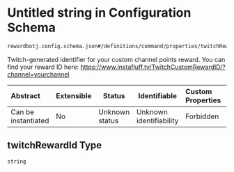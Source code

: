 # Untitled string in Configuration Schema

```txt
rewardbotj.config.schema.json#/definitions/command/properties/twitchRewardId
```

Twitch-generated identifier for your custom channel points reward. You can find your reward ID here: <https://www.instafluff.tv/TwitchCustomRewardID/?channel=yourchannel>


| Abstract            | Extensible | Status         | Identifiable            | Custom Properties | Additional Properties | Access Restrictions | Defined In                                                               |
| :------------------ | ---------- | -------------- | ----------------------- | :---------------- | --------------------- | ------------------- | ------------------------------------------------------------------------ |
| Can be instantiated | No         | Unknown status | Unknown identifiability | Forbidden         | Allowed               | none                | [config.schema.json\*](../out/config.schema.json "open original schema") |

## twitchRewardId Type

`string`
